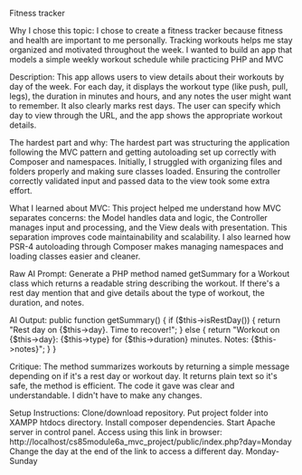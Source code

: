 Fitness tracker

Why I chose this topic: I chose to create a fitness tracker because fitness and health are important to me personally.
Tracking workouts helps me stay organized and motivated throughout the week.
I wanted to build an app that models a simple weekly workout schedule while practicing PHP and MVC


Description: This app allows users to view details about their workouts by day of the week. 
For each day, it displays the workout type (like push, pull, legs), the duration in minutes and hours, and any notes the user might want to remember. 
It also clearly marks rest days. The user can specify which day to view through the URL, and the app shows the appropriate workout details.


The hardest part and why: The hardest part was structuring the application following the MVC pattern and getting autoloading set up correctly with Composer and namespaces. 
Initially, I struggled with organizing files and folders properly and making sure classes loaded.
Ensuring the controller correctly validated input and passed data to the view took some extra effort.


What I learned about MVC: 
This project helped me understand how MVC separates concerns: the Model handles data and logic, the Controller manages input and processing, and the View deals with presentation. 
This separation improves code maintainability and scalability. I also learned how PSR-4 autoloading through Composer makes managing namespaces and loading classes easier and cleaner.


Raw AI Prompt: Generate a PHP method named getSummary for a Workout class which returns a readable string describing the workout.
If there's a rest day mention that and give details about the type of workout, the duration, and notes.

AI Output: public function getSummary() {
    if ($this->isRestDay()) {
        return "Rest day on {$this->day}. Time to recover!";
    } else {
        return "Workout on {$this->day}: {$this->type} for {$this->duration} minutes. Notes: {$this->notes}";
    }
}

Critique: The method summarizes workouts by returning a simple message depending on if it's a rest day or workout day.
It returns plain text so it's safe, the method is efficient. The code it gave was clear and understandable. I didn't have to make any changes.

Setup Instructions: Clone/download repository.
Put project folder into XAMPP htdocs directory.
Install composer dependencies.
Start Apache server in control panel.
Access using this link in browser: http://localhost/cs85module6a_mvc_project/public/index.php?day=Monday
Change the day at the end of the link to access a different day. Monday-Sunday
